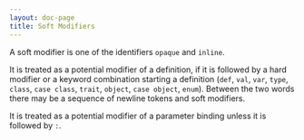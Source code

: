 ```yaml
---
layout: doc-page
title: Soft Modifiers
---
```


A soft modifier is one of the identifiers `opaque` and `inline`.
<!--
TODO this is most likely outdated should at least contain `extension` in addition.
Worth maintaining? or maybe better refer to internal/syntax.md ?
-->

It is treated as a potential modifier of a definition, if it is followed by a hard modifier or a keyword combination starting a definition (`def`, `val`, `var`, `type`, `class`, `case class`, `trait`, `object`, `case object`, `enum`). Between the two words there may be a sequence of newline tokens and soft modifiers.

It is treated as a potential modifier of a parameter binding unless it is followed by `:`.

